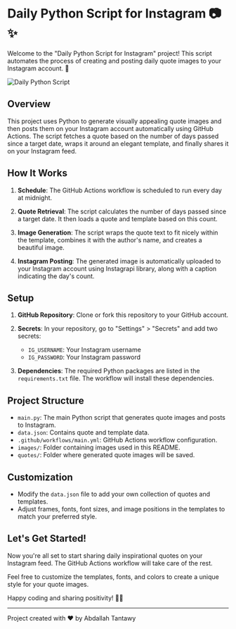 # Daily Python Script for Instagram 📷✨

Welcome to the "Daily Python Script for Instagram" project! This script automates the process of creating and posting daily quote images to your Instagram account. 🚀

![Daily Python Script](images/daily_python_script.jpg)

## Overview

This project uses Python to generate visually appealing quote images and then posts them on your Instagram account automatically using GitHub Actions. The script fetches a quote based on the number of days passed since a target date, wraps it around an elegant template, and finally shares it on your Instagram feed.

## How It Works

1. **Schedule**: The GitHub Actions workflow is scheduled to run every day at midnight.

2. **Quote Retrieval**: The script calculates the number of days passed since a target date. It then loads a quote and template based on this count.

3. **Image Generation**: The script wraps the quote text to fit nicely within the template, combines it with the author's name, and creates a beautiful image.

4. **Instagram Posting**: The generated image is automatically uploaded to your Instagram account using Instagrapi library, along with a caption indicating the day's count.

## Setup

1. **GitHub Repository**: Clone or fork this repository to your GitHub account.

2. **Secrets**: In your repository, go to "Settings" > "Secrets" and add two secrets:
   - `IG_USERNAME`: Your Instagram username
   - `IG_PASSWORD`: Your Instagram password

3. **Dependencies**: The required Python packages are listed in the `requirements.txt` file. The workflow will install these dependencies.

## Project Structure

- `main.py`: The main Python script that generates quote images and posts to Instagram.
- `data.json`: Contains quote and template data.
- `.github/workflows/main.yml`: GitHub Actions workflow configuration.
- `images/`: Folder containing images used in this README.
- `quotes/`: Folder where generated quote images will be saved.

## Customization

- Modify the `data.json` file to add your own collection of quotes and templates.
- Adjust frames, fonts, font sizes, and image positions in the templates to match your preferred style.



## Let's Get Started!

Now you're all set to start sharing daily inspirational quotes on your Instagram feed. The GitHub Actions workflow will take care of the rest.

Feel free to customize the templates, fonts, and colors to create a unique style for your quote images.

Happy coding and sharing positivity! 🌟🌈

---

Project created with ❤️ by Abdallah Tantawy